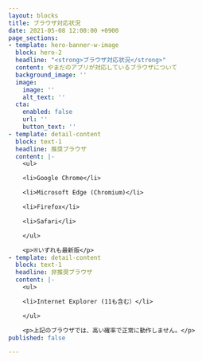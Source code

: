 ```yaml
---
layout: blocks
title: ブラウザ対応状況
date: 2021-05-08 12:00:00 +0900
page_sections:
- template: hero-banner-w-image
  block: hero-2
  headline: "<strong>ブラウザ対応状況</strong>"
  content: やまだのアプリが対応しているブラウザについて
  background_image: ''
  image:
    image: ''
    alt_text: ''
  cta:
    enabled: false
    url: ''
    button_text: ''
- template: detail-content
  block: text-1
  headline: 推奨ブラウザ
  content: |-
    <ul>

    <li>Google Chrome</li>

    <li>Microsoft Edge (Chromium)</li>

    <li>Firefox</li>

    <li>Safari</li>

    </ul>

    <p>※いずれも最新版</p>
- template: detail-content
  block: text-1
  headline: 非推奨ブラウザ
  content: |-
    <ul>

    <li>Internet Explorer (11も含む）</li>

    </ul>

    <p>上記のブラウザでは、高い確率で正常に動作しません。</p>
published: false

---
```


